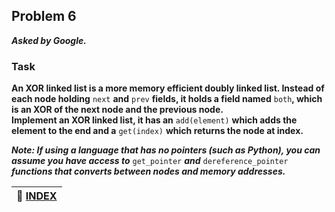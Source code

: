 ## Problem 6
***Asked by Google.***
### Task
**An XOR linked list is a more memory efficient doubly linked list. Instead of each node holding** `next` **and** `prev` **fields, it holds a field named** `both`**, which is an XOR of the next node and the previous node.**  
**Implement an XOR linked list, it has an** `add(element)` **which adds the element to the end and a** `get(index)` **which returns the node at index.**

***Note: If using a language that has no pointers (such as Python), you can assume you have access to*** `get_pointer` ***and*** `dereference_pointer` ***functions that converts between nodes and memory addresses.***

|**:file_folder: [INDEX](https://github.com/theInvincible/Daily-Coding-Problem/blob/master/Collection/INDEX.md)**|
|----------------------------------------------------------------------------------------------------------------|
